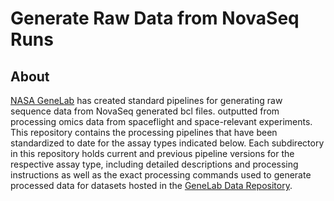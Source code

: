 # Generate Raw Data from NovaSeq Runs

## About
[NASA GeneLab](https://genelab.nasa.gov/) has created standard pipelines for generating raw sequence data from NovaSeq generated bcl files.   outputted from processing omics data from spaceflight and space-relevant experiments. This repository contains the processing pipelines that have been standardized to date for the assay types indicated below. Each subdirectory in this repository holds current and previous pipeline versions for the respective assay type, including detailed descriptions and processing instructions as well as the exact processing commands used to generate processed data for datasets hosted in the [GeneLab Data Repository](https://genelab-data.ndc.nasa.gov/genelab/projects).
